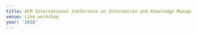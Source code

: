 ```yaml
---
title: ACM International Conference on Information and Knowledge Management (2018)
venue: cikm_workshop
year: '2018'
---
```

